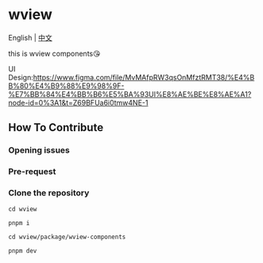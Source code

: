 # wview

English | [中文](./README_CN.md)

this is wview components😘

UI Design:https://www.figma.com/file/MvMAfpRW3qsOnMfztRMT38/%E4%BB%80%E4%B9%88%E9%98%9F-%E7%BB%84%E4%BB%B6%E5%BA%93UI%E8%AE%BE%E8%AE%A1?node-id=0%3A1&t=Z69BFUa6i0tmw4NE-1

## How To Contribute

### Opening issues

### Pre-request

### Clone the repository

```shell
cd wview

pnpm i

cd wview/package/wview-components

pnpm dev
```
